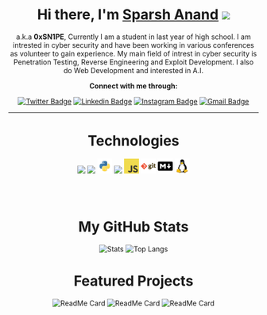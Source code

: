 <h1 align="center" height='30'>Hi there, I'm <a href="https://sparshkun.github.io/" target="_blank">Sparsh Anand</a> 
<img src='https://i.gifer.com/4vss.gif' width='200' ></h1> 
<div align="center">
  </div>
  <div align="center">
  <p>a.k.a <b>0xSN1PE</b>, Currently I am a student in last year of high school. I am intrested in cyber security and have been working in various conferences as volunteer to gain experience. My main field of intrest in cyber security is Penetration Testing, Reverse Engineering and Exploit Development. I also do Web Development and interested in A.I.</p>
  
  <p><b>Connect with me through:</b></p>
  
[![Twitter Badge](https://img.shields.io/badge/-Twitter-blue?style=for-the-badge&logo=twitter&logoColor=white&link=https://twitter.com/0xSN1PE)](https://twitter.com/0xSN1PE)
[![Linkedin Badge](https://img.shields.io/badge/-Linkedin-blue?style=for-the-badge&logo=Linkedin&logoColor=white&link=https://www.linkedin.com/in/sparsh-anand-9842421b2/)](https://www.linkedin.com/in/sparsh-anand-9842421b2/)
[![Instagram Badge](https://img.shields.io/badge/-Instagram-purple?style=for-the-badge&logo=instagram&logoColor=white&link=https://www.instagram.com/sparsh_x64x)](https://www.instagram.com/sparsh_x64x)
[![Gmail Badge](https://img.shields.io/badge/-Gmail-c14438?style=for-the-badge&logo=Gmail&logoColor=white&link=mailto:sparshanand752@gmail.com)](mailto:sparshanand752@gmail.com)  
<hr>

<h1>Technologies</h1>

<img height="30" src="https://upload.wikimedia.org/wikipedia/commons/thumb/2/20/Bash_Logo_black_and_white_icon_only.svg/1200px-Bash_Logo_black_and_white_icon_only.svg.png"> <img height="30" src="https://upload.wikimedia.org/wikipedia/commons/thumb/6/61/HTML5_logo_and_wordmark.svg/512px-HTML5_logo_and_wordmark.svg.png"> <img height="30" src="https://raw.githubusercontent.com/github/explore/80688e429a7d4ef2fca1e82350fe8e3517d3494d/topics/python/python.png"> <img height="30" src="https://www.docker.com/sites/default/files/d8/styles/role_icon/public/2019-07/Moby-logo.png"> <img height="30" src="https://raw.githubusercontent.com/github/explore/80688e429a7d4ef2fca1e82350fe8e3517d3494d/topics/javascript/javascript.png"> <img height="30" src="https://raw.githubusercontent.com/github/explore/80688e429a7d4ef2fca1e82350fe8e3517d3494d/topics/git/git.png"> <img height="30" src="https://raw.githubusercontent.com/github/explore/80688e429a7d4ef2fca1e82350fe8e3517d3494d/topics/markdown/markdown.png"> <img height="30" src="https://raw.githubusercontent.com/github/explore/80688e429a7d4ef2fca1e82350fe8e3517d3494d/topics/linux/linux.png">

<br><br>
<h1>My GitHub Stats</h1>

![Stats](https://github-readme-stats.vercel.app/api?username=SparshKun&show_icons=true&hide_border=true&count_private=true&theme=vue-dark)
![Top Langs](https://github-readme-stats.vercel.app/api/top-langs/?username=SparshKun&count_private=true&theme=vue-dark&layout=compact)
<br>
<h1>Featured Projects</h1>

![ReadMe Card](https://github-readme-stats.vercel.app/api/pin/?username=SparshKun&repo=Cerberus&theme=vue-dark)
![ReadMe Card](https://github-readme-stats.vercel.app/api/pin/?username=SparshKun&repo=port-scanner&theme=vue-dark)
![ReadMe Card](https://github-readme-stats.vercel.app/api/pin/?username=SparshKun&repo=Bash-Scripts&theme=vue-dark)

</div>
